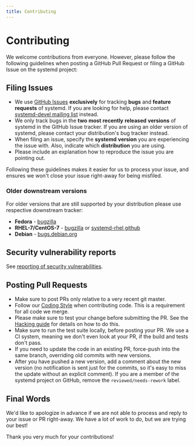 ```yaml
---
title: Contributing
---
```


# Contributing

We welcome contributions from everyone. However, please follow the following guidelines when posting a GitHub Pull Request or filing a GitHub Issue on the systemd project:

## Filing Issues

* We use [GitHub Issues](https://github.com/systemd/systemd/issues) **exclusively** for tracking **bugs** and **feature** **requests** of systemd. If you are looking for help, please contact [systemd-devel mailing list](https://lists.freedesktop.org/mailman/listinfo/systemd-devel) instead.
* We only track bugs in the **two** **most** **recently** **released** **versions** of systemd in the GitHub Issue tracker. If you are using an older version of systemd, please contact your distribution's bug tracker instead.
* When filing an issue, specify the **systemd** **version** you are experiencing the issue with. Also, indicate which **distribution** you are using.
* Please include an explanation how to reproduce the issue you are pointing out.

Following these guidelines makes it easier for us to process your issue, and ensures we won't close your issue right-away for being misfiled.

### Older downstream versions
For older versions that are still supported by your distribution please use respective downstream tracker:
* **Fedora** - [bugzilla](https://bugzilla.redhat.com/enter_bug.cgi?product=Fedora&component=systemd)
* **RHEL-7/CentOS-7** - [bugzilla](https://bugzilla.redhat.com/enter_bug.cgi?product=Red%20Hat%20Enterprise%20Linux%207&component=systemd) or [systemd-rhel github](https://github.com/lnykryn/systemd-rhel/issues)
* **Debian** - [bugs.debian.org](https://bugs.debian.org/cgi-bin/pkgreport.cgi?pkg=systemd)

## Security vulnerability reports

See [reporting of security vulnerabilities](SECURITY.md).

## Posting Pull Requests

* Make sure to post PRs only relative to a very recent git master.
* Follow our [Coding Style](CODING_STYLE.md) when contributing code. This is a requirement for all code we merge.
* Please make sure to test your change before submitting the PR. See the [Hacking guide](HACKING.md) for details on how to do this.
* Make sure to run the test suite locally, before posting your PR. We use a CI system, meaning we don't even look at your PR, if the build and tests don't pass.
* If you need to update the code in an existing PR, force-push into the same branch, overriding old commits with new versions.
* After you have pushed a new version, add a comment about the new version (no notification is sent just for the commits, so it's easy to miss the update without an explicit comment). If you are a member of the systemd project on GitHub, remove the `reviewed/needs-rework` label.

## Final Words

We'd like to apologize in advance if we are not able to process and reply to your issue or PR right-away. We have a lot of work to do, but we are trying our best!

Thank you very much for your contributions!
